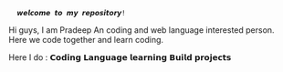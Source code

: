       𝙬𝙚𝙡𝙘𝙤𝙢𝙚 𝙩𝙤 𝙢𝙮 𝙧𝙚𝙥𝙤𝙨𝙞𝙩𝙤𝙧𝙮! 
      
Hi guys, I am Pradeep
An coding and  web language interested
person.  
Here we code together and learn coding. 

Here I do :
𝗖𝗼𝗱𝗶𝗻𝗴
𝗟𝗮𝗻𝗴𝘂𝗮𝗴𝗲 𝗹𝗲𝗮𝗿𝗻𝗶𝗻𝗴
𝗕𝘂𝗶𝗹𝗱 𝗽𝗿𝗼𝗷𝗲𝗰𝘁𝘀
